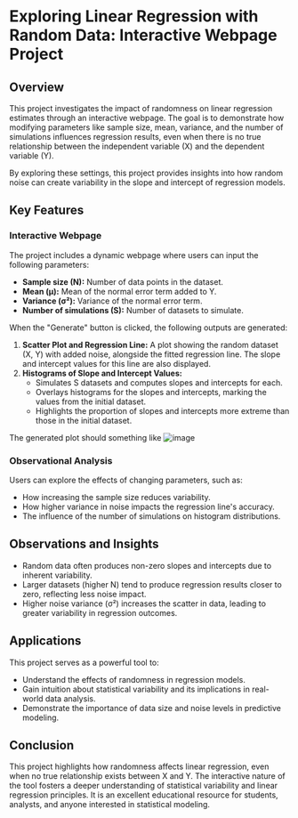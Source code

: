 # Exploring Linear Regression with Random Data: Interactive Webpage Project

## Overview
This project investigates the impact of randomness on linear regression estimates through an interactive webpage. The goal is to demonstrate how modifying parameters like sample size, mean, variance, and the number of simulations influences regression results, even when there is no true relationship between the independent variable (X) and the dependent variable (Y). 

By exploring these settings, this project provides insights into how random noise can create variability in the slope and intercept of regression models.

## Key Features

### Interactive Webpage
The project includes a dynamic webpage where users can input the following parameters:
- **Sample size (N):** Number of data points in the dataset.
- **Mean (μ):** Mean of the normal error term added to Y.
- **Variance (σ²):** Variance of the normal error term.
- **Number of simulations (S):** Number of datasets to simulate.

When the "Generate" button is clicked, the following outputs are generated:
1. **Scatter Plot and Regression Line:** A plot showing the random dataset (X, Y) with added noise, alongside the fitted regression line. The slope and intercept values for this line are also displayed.
2. **Histograms of Slope and Intercept Values:** 
   - Simulates S datasets and computes slopes and intercepts for each.
   - Overlays histograms for the slopes and intercepts, marking the values from the initial dataset.
   - Highlights the proportion of slopes and intercepts more extreme than those in the initial dataset.

The generated plot should something like
![image](https://github.com/user-attachments/assets/c8e3a991-f124-47e4-9d1f-7b39063c739e)
 
### Observational Analysis
Users can explore the effects of changing parameters, such as:
- How increasing the sample size reduces variability.
- How higher variance in noise impacts the regression line's accuracy.
- The influence of the number of simulations on histogram distributions.

## Observations and Insights
- Random data often produces non-zero slopes and intercepts due to inherent variability.
- Larger datasets (higher N) tend to produce regression results closer to zero, reflecting less noise impact.
- Higher noise variance (σ²) increases the scatter in data, leading to greater variability in regression outcomes.

## Applications
This project serves as a powerful tool to:
- Understand the effects of randomness in regression models.
- Gain intuition about statistical variability and its implications in real-world data analysis.
- Demonstrate the importance of data size and noise levels in predictive modeling.

## Conclusion
This project highlights how randomness affects linear regression, even when no true relationship exists between X and Y. The interactive nature of the tool fosters a deeper understanding of statistical variability and linear regression principles. It is an excellent educational resource for students, analysts, and anyone interested in statistical modeling.
